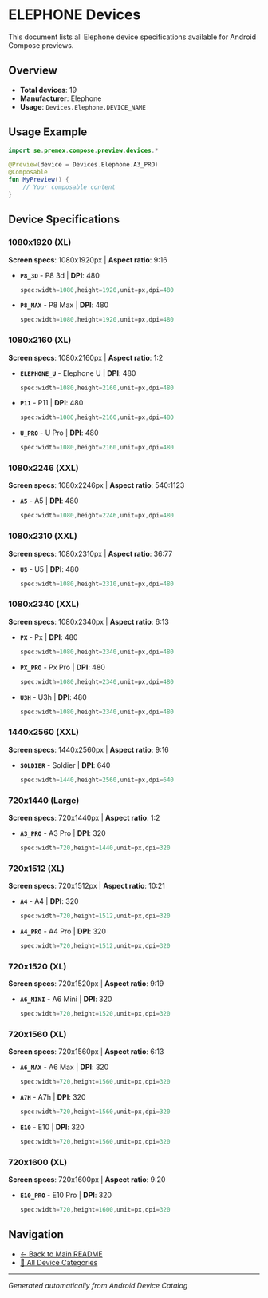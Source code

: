 # ELEPHONE Devices

This document lists all Elephone device specifications available for Android Compose previews.

## Overview

- **Total devices**: 19
- **Manufacturer**: Elephone
- **Usage**: `Devices.Elephone.DEVICE_NAME`

## Usage Example

```kotlin
import se.premex.compose.preview.devices.*

@Preview(device = Devices.Elephone.A3_PRO)
@Composable
fun MyPreview() {
    // Your composable content
}
```

## Device Specifications

### 1080x1920 (XL)

**Screen specs**: 1080x1920px | **Aspect ratio**: 9:16

- **`P8_3D`** - P8 3d | **DPI**: 480
  ```kotlin
  spec:width=1080,height=1920,unit=px,dpi=480
  ```

- **`P8_MAX`** - P8 Max | **DPI**: 480
  ```kotlin
  spec:width=1080,height=1920,unit=px,dpi=480
  ```

### 1080x2160 (XL)

**Screen specs**: 1080x2160px | **Aspect ratio**: 1:2

- **`ELEPHONE_U`** - Elephone U | **DPI**: 480
  ```kotlin
  spec:width=1080,height=2160,unit=px,dpi=480
  ```

- **`P11`** - P11 | **DPI**: 480
  ```kotlin
  spec:width=1080,height=2160,unit=px,dpi=480
  ```

- **`U_PRO`** - U Pro | **DPI**: 480
  ```kotlin
  spec:width=1080,height=2160,unit=px,dpi=480
  ```

### 1080x2246 (XXL)

**Screen specs**: 1080x2246px | **Aspect ratio**: 540:1123

- **`A5`** - A5 | **DPI**: 480
  ```kotlin
  spec:width=1080,height=2246,unit=px,dpi=480
  ```

### 1080x2310 (XXL)

**Screen specs**: 1080x2310px | **Aspect ratio**: 36:77

- **`U5`** - U5 | **DPI**: 480
  ```kotlin
  spec:width=1080,height=2310,unit=px,dpi=480
  ```

### 1080x2340 (XXL)

**Screen specs**: 1080x2340px | **Aspect ratio**: 6:13

- **`PX`** - Px | **DPI**: 480
  ```kotlin
  spec:width=1080,height=2340,unit=px,dpi=480
  ```

- **`PX_PRO`** - Px Pro | **DPI**: 480
  ```kotlin
  spec:width=1080,height=2340,unit=px,dpi=480
  ```

- **`U3H`** - U3h | **DPI**: 480
  ```kotlin
  spec:width=1080,height=2340,unit=px,dpi=480
  ```

### 1440x2560 (XXL)

**Screen specs**: 1440x2560px | **Aspect ratio**: 9:16

- **`SOLDIER`** - Soldier | **DPI**: 640
  ```kotlin
  spec:width=1440,height=2560,unit=px,dpi=640
  ```

### 720x1440 (Large)

**Screen specs**: 720x1440px | **Aspect ratio**: 1:2

- **`A3_PRO`** - A3 Pro | **DPI**: 320
  ```kotlin
  spec:width=720,height=1440,unit=px,dpi=320
  ```

### 720x1512 (XL)

**Screen specs**: 720x1512px | **Aspect ratio**: 10:21

- **`A4`** - A4 | **DPI**: 320
  ```kotlin
  spec:width=720,height=1512,unit=px,dpi=320
  ```

- **`A4_PRO`** - A4 Pro | **DPI**: 320
  ```kotlin
  spec:width=720,height=1512,unit=px,dpi=320
  ```

### 720x1520 (XL)

**Screen specs**: 720x1520px | **Aspect ratio**: 9:19

- **`A6_MINI`** - A6 Mini | **DPI**: 320
  ```kotlin
  spec:width=720,height=1520,unit=px,dpi=320
  ```

### 720x1560 (XL)

**Screen specs**: 720x1560px | **Aspect ratio**: 6:13

- **`A6_MAX`** - A6 Max | **DPI**: 320
  ```kotlin
  spec:width=720,height=1560,unit=px,dpi=320
  ```

- **`A7H`** - A7h | **DPI**: 320
  ```kotlin
  spec:width=720,height=1560,unit=px,dpi=320
  ```

- **`E10`** - E10 | **DPI**: 320
  ```kotlin
  spec:width=720,height=1560,unit=px,dpi=320
  ```

### 720x1600 (XL)

**Screen specs**: 720x1600px | **Aspect ratio**: 9:20

- **`E10_PRO`** - E10 Pro | **DPI**: 320
  ```kotlin
  spec:width=720,height=1600,unit=px,dpi=320
  ```

## Navigation

- [← Back to Main README](../../README.md)
- [📱 All Device Categories](../README.md)

---
*Generated automatically from Android Device Catalog*
